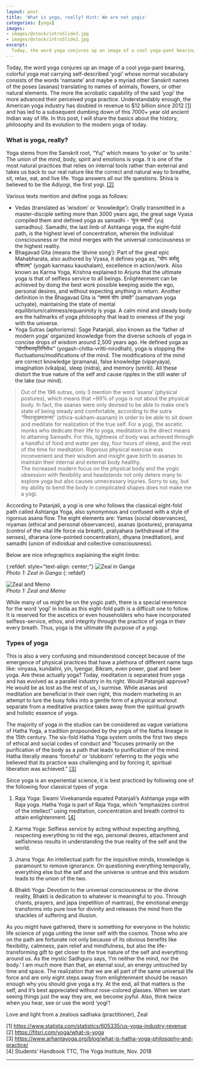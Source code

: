 ```yaml
---
layout: post
title: 'What is yoga, really? Hint: We are not yogis'
categories: [yoga]
images:
- images/@stock/introSlide3.jpg
- images/@stock/introSlide2.jpg
excerpt:
  Today, the word yoga conjures up an image of a cool yoga-pant bearing, colorful yoga mat carrying self-described ‘yogi’ whose normal vocabulary consists  of the words ‘namaste’ and maybe
---
```


Today, the word yoga conjures up an image of a cool yoga-pant bearing, colorful yoga mat carrying self-described ‘yogi’ whose normal vocabulary consists  of the words ‘namaste’ and maybe a myriad other Sanskrit names of the poses (asanas) translating to names of animals, flowers, or other natural elements. The more the acrobatic capability of the said ‘yogi’ the more advanced their perceived yoga practice. Understandably enough, the American yoga industry has doubled in revenue to $12 billion since 2012 <a href="#references">[1]</a>  and has led to a subsequent dumbing down of this 7000+ year old ancient Indian way of life. In this post, I will share the basics about the history, philosophy and its evolution to the modern yoga of today. 

### What is yoga, really? 
Yoga stems from the Sanskrit root, “Yuj” which means ‘to yoke’ or ‘to unite.’ The union of the mind, body, spirit and emotions is yoga. It is one of the most natural practices that relies on internal tools rather than external and takes us back to our real nature like the correct and natural way to breathe, sit, relax, eat, and live life. Yoga answers all our life questions. Shiva is believed to be the Adiyogi, the first yogi. <a href="#references">[2]</a>

Various texts mention and define yoga as follows: 

* Vedas (translated as ‘wisdom’ or ‘knowledge’): Orally transmitted in a master-disciple setting more than 3000 years ago, the great sage Vyasa compiled them and defined yoga as samadhi - ‘युज समाधौ’ (yuj samadhou). Samadhi, the last limb of Ashtanga yoga, the eight-fold path,  is the highest level of concentration, wherein the individual consciousness or the mind merges with the universal consciousness or the highest reality. 
* Bhagavad Gita (means the ‘divine song’): Part of the great epic Mahabharata, also authored by Vyasa, it defines yoga as,  "योगः कर्मसु कौशलम्" (yogah karmasu kaushalam), excellence in action/work. Also known as Karma Yoga, Krishna explained to Arjuna that the ultimate yoga is that of selfless service to all beings. Enlightenment can be achieved by doing the best work possible keeping aside the ego, personal desires, and without expecting anything in return. 
Another definition in the Bhagavad Gita is “समत्वं योगः उच्यते” (samatvam yoga uchyate), maintaining the state of mental equilibrium/calmness/equanimity is yoga. A calm mind and steady body are the hallmarks of yoga philosophy that lead to oneness of the yogi with the universe. 
* Yoga Sutras (aphorisms): Sage Patanjali, also known as the ‘father of modern yoga’ organized knowledge from the diverse schools of yoga in concise drops of wisdom around 2,500 years ago. He defined yoga as “योगश्चित्तवृत्तिनिरोधः” (yogash-chitta-vritti-nirodhah), yoga is stopping the fluctuations/modifications of the mind. The modifications of the mind are correct knowledge (pramana), false knowledge (viparyaya), imagination (vikalpa), sleep (nidra), and memory (smriti). All these distort the true nature of the self and cause ripples in the still water of the lake (our mind). 

> Out of the 196 sutras, only 3 mention the word ‘asana’ (physical postures), which means that ~99% of yoga is not about the physical body. In fact, the asanas were only devised to be able to make one’s state of being steady and comfortable, according to the sutra “स्थिरसुखमासनम्” (sthira-sukham-asanam) in order to be able to sit down and meditate for realization of the true self. For a yogi, the ascetic monks who dedicate their life to yoga, meditation is the direct means to attaining Samadhi. For this, lightness of body was achieved through a handful of food and water per day, four hours of sleep, and the rest of the time for meditation. Rigorous physical exercise was inconvenient and their wisdom and insight gave birth to asanas to maintain their internal and external body healthy.  
The increased modern focus on the physical body and the yogic obsession with flexibility and headstands not only deters many to explore yoga but also causes unnecessary injuries. Sorry to say, but my ability to bend the body in complicated shapes does not make me a yogi.

According to Patanjali, a yogi is one who follows the classical eight-fold path called Ashtanga Yoga, also synonymous and confused with a style of rigorous asana flow. The eight elements are: Yamas (social observances), niyamas (ethical and personal observances), asanas (postures), pranayama (control of the vital life force via breath), pratyahara (withdrawal of the senses), dharana (one-pointed concentration), dhyana (meditation), and samadhi (union of individual and collective consciousness).

Below are nice infographics explaining the eight limbs:

{:refdef: style="text-align: center;"}
![Zeal in Ganga](/images/@stock/introSlide3.jpg)  
*Photo 1: Zeal in Ganga*
{: refdef}

![Zeal and Memo](/images/@stock/introSlide2.jpg)  
*Photo 1: Zeal and Memo*

While many of us might be on the yogic path, there is a special reverence for the word ‘yogi’ in India as this eight-fold path is a difficult one to follow. It is reserved for the ascetics or even householders who have incorporated selfless-service, ethos, and integrity through the practice of yoga in their every breath. Thus, yoga is the ultimate life purpose of a yogi. 

### Types of yoga 

This is also a very confusing and misunderstood concept because of the emergence of physical practices that have a plethora of different name tags like: vinyasa, kundalini, yin, Iyengar, Bikram, even power, goat and beer yoga. Are these actually yoga? Today, meditation is separated from yoga and has evolved as a parallel industry in its right. Would Patanjali approve? He would be as lost as the rest of us, I surmise. While asanas and meditation are beneficial in their own right, this modern marketing in an attempt to lure the busy folks into a gentle form of a physical workout separate from a meditative practice takes away from the spiritual growth and holistic essence of yoga. 

The majority of yoga in the studios can be considered as vague variations of Hatha Yoga, a tradition propounded by the yogis of the Natha lineage in the 15th century. The six-fold Hatha Yoga system omits the first two steps of ethical and social codes of conduct and “focuses primarily on the purification of the body as a path that leads to purification of the mind. Hatha literally means ‘forceful’ or ‘stubborn’ referring to the yogis who believed that its practice was challenging and by forcing it, spiritual liberation was achieved.” <a href="#references">[3]</a> 

Since yoga is an experiential science, it is best practiced by following one of the following four classical types of yoga:

1. Raja Yoga: Swami Vivekananda equated Patanjali’s Ashtanga yoga with Raja yoga. Hatha Yoga is part of Raja Yoga, which “emphasizes control of the intellect” using meditation, concentration and breath control to attain enlightenment. <a href="#references">[4]</a> 

2. Karma Yoga: Selfless service by acting without expecting anything, respecting everything to rid the ego, personal desires, attachment and selfishness results in understanding the true reality of the self and the world. 

3. Jnana Yoga: An intellectual path for the inquisitive minds, knowledge is paramount to remove ignorance. On questioning everything temporally, everything else but the self and the universe is untrue and this wisdom leads to the union of the two. 

4. Bhakti Yoga: Devotion to the universal consciousness or the divine reality, Bhakti is dedication to whatever is meaningful to you. Through chants, prayers, and japa (repetition of mantras), the emotional energy transforms into pure love for divinity and releases the mind from the shackles of suffering and illusion. 

As you might have gathered, there is something for everyone in the holistic life science of yoga uniting the inner self with the cosmos. Those who are on the path are fortunate not only because of its obvious benefits like flexibility, calmness, pain relief and mindfulness, but also the life-transforming gift to get closer to the true nature of the self and everything around us. As the mystic Sadhguru says, ‘I’m neither the mind, nor the body.’ I am much more than that, an eternal soul, an energy untouched by time and space. The realization that we are all part of the same universal life force and are only eight steps away from enlightenment should be reason enough why you should give yoga a try. At the end, all that matters is the self, and it’s best appreciated without rose-colored glasses. When we start seeing things just the way they are, we become joyful. Also, think twice when you hear, see or use the word ‘yogi’!  

<a name="references"></a>
Love and light from a zealous sadhaka (practitioner), 
Zeal 

[1] <https://www.statista.com/statistics/605335/us-yoga-industry-revenue>  
[2] <https://fitsri.com/yoga/what-is-yoga>  
[3] <https://www.arhantayoga.org/blog/what-is-hatha-yoga-philosophy-and-practice/>   
[4] Students’ Handbook TTC, The Yoga Institute, Nov. 2018  

---
